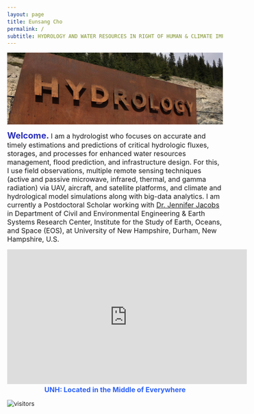 ```yaml
---
layout: page
title: Eunsang Cho
permalink: /
subtitle: HYDROLOGY AND WATER RESOURCES IN RIGHT OF HUMAN & CLIMATE IMPACTS
---
```


<img src="img/hydrology.jpg" width="820" align="center"/>

<b><span style="font-size: 20px !important; color: #2a2eba;">Welcome. </span></b> <span style="font-size: 16px !important;"> I am a hydrologist who focuses on accurate and timely estimations and predictions of critical hydrologic fluxes, storages, and processes for enhanced water resources management, flood prediction, and infrastructure design. For this, I use field observations, multiple remote sensing techniques (active and passive microwave, infrared, thermal, and gamma radiation) via UAV, aircraft, and satellite platforms, and climate and hydrological model simulations along with big-data analytics. 
I am currently a Postdoctoral Scholar working with <a href="https://ceps.unh.edu/person/jennifer-jacobs">Dr. Jennifer Jacobs</a> in Department of Civil and Environmental Engineering & Earth Systems Research Center, Institute for the Study of Earth, Oceans, and Space (EOS), at University of New Hampshire, Durham, New Hampshire, U.S. </span>  

<iframe width="560" height="315" src="https://www.youtube.com/embed/ooz7LdiUQkc" frameborder="0" allow="accelerometer; autoplay; encrypted-media; gyroscope; picture-in-picture" allowfullscreen></iframe>
<b><center><span style="font-size: 16px !important; color: #2C60F8;"> UNH: Located in the Middle of Everywhere </span></center></b>

![visitors](https://visitor-badge.glitch.me/badge?page_id=echo-hydro.echo-hydro.github.io.issue.1)
